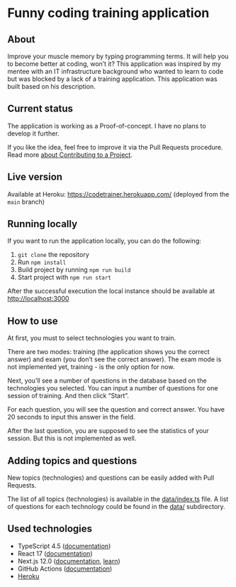 # Funny coding training application

## About

Improve your muscle memory by typing programming terms. It will help you to become better at coding, won’t it? This application was inspired by my mentee with an IT infrastructure background who wanted to learn to code but was blocked by a lack of a training application. This application was built based on his description.

## Current status

The application is working as a Proof-of-concept. I have no plans to develop it further.

If you like the idea, feel free to improve it via the Pull Requests procedure. Read more [about Contributing to a Project](https://git-scm.com/book/en/v2/GitHub-Contributing-to-a-Project).

## Live version

Available at Heroku: <https://codetrainer.herokuapp.com/> (deployed from the `main` branch)

## Running locally

If you want to run the application locally, you can do the following:

1. `git clone` the repository
2. Run `npm install`
3. Build project by running `npm run build`
4. Start project with `npm run start`

After the successful execution the local instance should be available at <http://localhost:3000>

## How to use

At first, you must to select technologies you want to train.

There are two modes: training (the application shows you the correct answer) and exam (you don’t see the correct answer). The exam mode is not implemented yet, training - is the only option for now.

Next, you’ll see a number of questions in the database based on the technologies you selected. You can input a number of questions for one session of training. And then click “Start”.

For each question, you will see the question and correct answer. You have 20 seconds to input this answer in the field.

After the last question, you are supposed to see the statistics of your session. But this is not implemented as well.

## Adding topics and questions

New topics (technologies) and questions can be easily added with Pull Requests.

The list of all topics (technologies) is available in the [data/index.ts](/data/index.ts) file. A list of questions for each technology could be found in the [data/](/data/) subdirectory.

## Used technologies

- TypeScript 4.5 ([documentation](https://www.typescriptlang.org/docs/))
- React 17 ([documentation](https://reactjs.org/docs/getting-started.html))
- Next.js 12.0 ([documentation](https://nextjs.org/docs), [learn](https://nextjs.org/learn))
- GitHub Actions ([documentation](https://docs.github.com/en/actions))
- [Heroku](https://heroku.com/)
